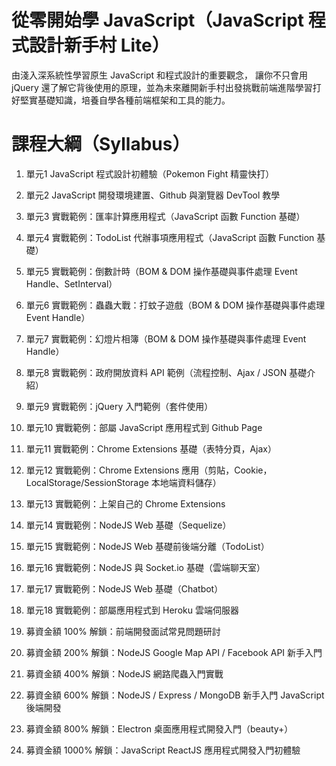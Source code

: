 # 從零開始學 JavaScript（JavaScript 程式設計新手村 Lite）
由淺入深系統性學習原生 JavaScript 和程式設計的重要觀念， 讓你不只會用 jQuery 還了解它背後使用的原理，並為未來離開新手村出發挑戰前端進階學習打好堅實基礎知識，培養自學各種前端框架和工具的能力。

# 課程大綱（Syllabus）
1. 單元1 JavaScript 程式設計初體驗（Pokemon Fight 精靈快打）

2. 單元2 JavaScript 開發環境建置、Github 與瀏覽器 DevTool 教學 

3. 單元3 實戰範例：匯率計算應用程式（JavaScript 函數 Function 基礎） 

4. 單元4 實戰範例：TodoList 代辦事項應用程式（JavaScript 函數 Function 基礎）

5. 單元5 實戰範例：倒數計時（BOM & DOM 操作基礎與事件處理 Event Handle、SetInterval） 

6. 單元6 實戰範例：蟲蟲大戰：打蚊子遊戲（BOM & DOM 操作基礎與事件處理 Event Handle）  

7. 單元7 實戰範例：幻燈片相簿（BOM & DOM 操作基礎與事件處理 Event Handle）  

8. 單元8 實戰範例：政府開放資料 API 範例（流程控制、Ajax / JSON 基礎介紹）

9. 單元9 實戰範例：jQuery 入門範例（套件使用）

10. 單元10 實戰範例：部屬 JavaScript 應用程式到 Github Page

11. 單元11 實戰範例：Chrome Extensions 基礎（表特分頁，Ajax）

12. 單元12 實戰範例：Chrome Extensions 應用（剪貼，Cookie，LocalStorage/SessionStorage 本地端資料儲存）

13. 單元13 實戰範例：上架自己的 Chrome Extensions

14. 單元14 實戰範例：NodeJS Web 基礎（Sequelize）
 
15. 單元15 實戰範例：NodeJS Web 基礎前後端分離（TodoList）

16. 單元16 實戰範例：NodeJS 與 Socket.io 基礎（雲端聊天室）

17. 單元17 實戰範例：NodeJS Web 基礎（Chatbot）

18. 單元18 實戰範例：部屬應用程式到 Heroku 雲端伺服器

19. 募資金額 100% 解鎖：前端開發面試常見問題研討

20. 募資金額 200% 解鎖：NodeJS Google Map API / Facebook API 新手入門

21. 募資金額 400% 解鎖：NodeJS 網路爬蟲入門實戰 

22. 募資金額 600% 解鎖：NodeJS / Express / MongoDB 新手入門 JavaScript 後端開發

23. 募資金額 800% 解鎖：Electron 桌面應用程式開發入門（beauty+）

24. 募資金額 1000% 解鎖：JavaScript ReactJS 應用程式開發入門初體驗